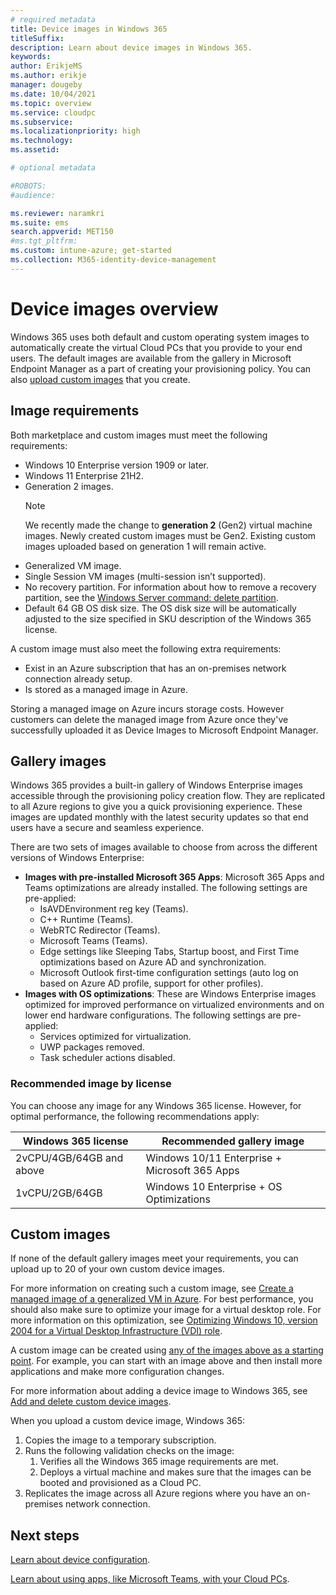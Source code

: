 ```yaml
---
# required metadata
title: Device images in Windows 365
titleSuffix:
description: Learn about device images in Windows 365.
keywords:
author: ErikjeMS 
ms.author: erikje
manager: dougeby
ms.date: 10/04/2021
ms.topic: overview
ms.service: cloudpc
ms.subservice:
ms.localizationpriority: high
ms.technology:
ms.assetid: 

# optional metadata

#ROBOTS:
#audience:

ms.reviewer: naramkri
ms.suite: ems
search.appverid: MET150
#ms.tgt_pltfrm:
ms.custom: intune-azure; get-started
ms.collection: M365-identity-device-management
---
```


# Device images overview

Windows 365 uses both default and custom operating system images to automatically create the virtual Cloud PCs that you provide to your end users. The default images are available from the gallery in Microsoft Endpoint Manager as a part of creating your provisioning policy. You can also [upload custom images](add-device-images.md) that you create.

## Image requirements

Both marketplace and custom images must meet the following requirements:

- Windows 10 Enterprise version 1909 or later.
- Windows 11 Enterprise 21H2.
- Generation 2 images.
    > [!Note]
    > We recently made the change to **generation 2** (Gen2) virtual machine images. Newly created custom images must be Gen2. Existing custom images uploaded based on generation 1 will remain active.
- Generalized VM image.
- Single Session VM images (multi-session isn’t supported).
- No recovery partition. For information about how to remove a recovery partition, see the [Windows Server command: delete partition](/windows-server/administration/windows-commands/delete-partition).
- Default 64 GB OS disk size. The OS disk size will be automatically adjusted to the size specified in SKU description of the Windows 365 license.

A custom image must also meet the following extra requirements:

- Exist in an Azure subscription that has an on-premises network connection already setup.
- Is stored as a managed image in Azure.

Storing a managed image on Azure incurs storage costs. However customers can delete the managed image from Azure once they've successfully uploaded it as Device Images to Microsoft Endpoint Manager.

## Gallery images

Windows 365 provides a built-in gallery of Windows Enterprise images accessible through the provisioning policy creation flow. They are replicated to all Azure regions to give you a quick provisioning experience. These images are updated monthly with the latest security updates so that end users have a secure and seamless experience.

There are two sets of images available to choose from across the different versions of Windows Enterprise:

- **Images with pre-installed Microsoft 365 Apps**: Microsoft 365 Apps and Teams optimizations are already installed. The following settings are pre-applied:
  - IsAVDEnvironment reg key (Teams).
  - C++ Runtime (Teams).
  - WebRTC Redirector (Teams).
  - Microsoft Teams (Teams).
  - Edge settings like Sleeping Tabs, Startup boost, and First Time optimizations based on Azure AD and synchronization.
  - Microsoft Outlook first-time configuration settings (auto log on based on Azure AD profile, support for other profiles).
- **Images with OS optimizations**: These are Windows Enterprise images optimized for improved performance on virtualized environments and on lower end hardware configurations. The following settings are pre-applied:
  - Services optimized for virtualization.
  - UWP packages removed.
  - Task scheduler actions disabled.

### Recommended image by license

You can choose any image for any Windows 365 license. However, for optimal performance, the following recommendations apply:

| Windows 365 license | Recommended gallery image |
| --- | --- |
| 2vCPU/4GB/64GB and above | Windows 10/11 Enterprise + Microsoft 365 Apps |
| 1vCPU/2GB/64GB | Windows 10 Enterprise + OS Optimizations |

## Custom images

If none of the default gallery images meet your requirements, you can upload up to 20 of your own custom device images.

For more information on creating such a custom image, see [Create a managed image of a generalized VM in Azure](/azure/virtual-machines/windows/capture-image-resource). For best performance, you should also make sure to optimize your image for a virtual desktop role. For more information on this optimization, see [Optimizing Windows 10, version 2004 for a Virtual Desktop Infrastructure (VDI) role](/windows-server/remote/remote-desktop-services/rds-vdi-recommendations-2004).

A custom image can be created using [any of the images above as a starting point](https://azuremarketplace.microsoft.com/marketplace/apps/microsoftwindowsdesktop.windows-ent-cpc). For example, you can start with an image above and then install more applications and make more configuration changes.

For more information about adding a device image to Windows 365, see [Add and delete custom device images](add-device-images.md).

When you upload a custom device image, Windows 365:

1. Copies the image to a temporary subscription.
2. Runs the following validation checks on the image:
    1. Verifies all the Windows 365 image requirements are met.
    2. Deploys a virtual machine and makes sure that the images can be booted and provisioned as a Cloud PC.
3. Replicates the image across all Azure regions where you have an on-premises network connection.

<!-- ########################## -->
## Next steps

[Learn about device configuration](device-configuration.md).

[Learn about using apps, like Microsoft Teams, with your Cloud PCs](app-overview.md).
